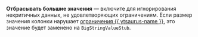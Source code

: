 **Отбрасывать большие значения** — включите для игнорирования некритичных данных, не удовлетворяющих ограничениям. Если размер значения колонки нарушает [ограничения {{ ytsaurus-name }}](https://ytsaurus.tech/docs/ru/user-guide/dynamic-tables/overview#limitations), это значение будет заменено на `BigStringValueStub`.
